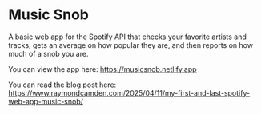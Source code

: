 # Music Snob

A basic web app for the Spotify API that checks your favorite artists and tracks, gets an average on how popular they are, and then reports on how much of a snob you are.

You can view the app here: <https://musicsnob.netlify.app>

You can read the blog post here: <https://www.raymondcamden.com/2025/04/11/my-first-and-last-spotify-web-app-music-snob/>